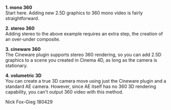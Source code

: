 <p>
	<b>1. mono 360</b><br>
	Start here. Adding new 2.5D graphics to 360 mono video is fairly straightforward.
</p>
<p>
	<b>2. stereo 360</b><br>
	Adding stereo to the above example requires an extra step, the creation of an over-under composite.
</p>
<p>
	<b>3. cineware 360</b><br>
	The Cineware plugin supports stereo 360 rendering, so you can add 2.5D graphics to a scene you created in Cinema 4D, as long as the camera is stationary.
</p>
<p>
	<b>4. volumetric 3D</b><br>
	You can create a true 3D camera move using just the Cineware plugin and a standard AE camera. However, since AE itself has no 360 3D rendering capability, you can't output 360 video with this method.
</p>

Nick Fox-Gieg
180429